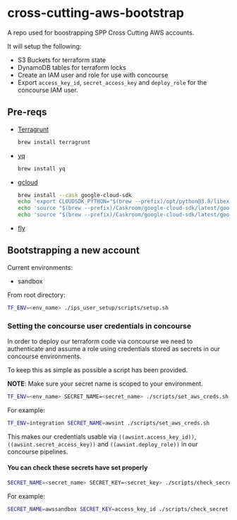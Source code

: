 # cross-cutting-aws-bootstrap

A repo used for boostrapping SPP Cross Cutting AWS accounts.

It will setup the following:

- S3 Buckets for terraform state
- DynamoDB tables for terraform locks
- Create an IAM user and role for use with concourse
- Export `access_key_id`, `secret_access_key` and `deploy_role` for the concourse IAM user.

## Pre-reqs

- [Terragrunt](https://terragrunt.gruntwork.io/)

    ```sh
    brew install terragrunt
    ```

- [yq](https://github.com/mikefarah/yq)

    ```sh
    brew install yq
    ```

- [gcloud](https://formulae.brew.sh/cask/google-cloud-sdk)

    ```sh
    brew install --cask google-cloud-sdk
    echo 'export CLOUDSDK_PYTHON="$(brew --prefix)/opt/python@3.8/libexec/bin/python"' >> ~/.profile
    echo 'source "$(brew --prefix)/Caskroom/google-cloud-sdk/latest/google-cloud-sdk/path.bash.inc"' >> ~/.profile
    echo 'source "$(brew --prefix)/Caskroom/google-cloud-sdk/latest/google-cloud-sdk/completion.bash.inc"' >> ~/.profile
    ```

- [fly](https://concourse.gcp.onsdigital.uk/api/v1/cli?arch=amd64&platform=darwin)

## Bootstrapping a new account

Current environments:

- sandbox

From root directory:

```sh
TF_ENV=<env_name> ./ips_user_setup/scripts/setup.sh
```

### Setting the concourse user credentials in concourse

In order to deploy our terraform code via concourse we need to authenticate and assume a role using credentials stored
as secrets in our concourse environments.

To keep this as simple as possible a script has been provided.

**NOTE**: Make sure your secret name is scoped to your environment.

```sh
TF_ENV=<env_name> SECRET_NAME=<secret_name> ./scripts/set_aws_creds.sh
```

For example:

```sh
TF_ENV=integration SECRET_NAME=awsint ./scripts/set_aws_creds.sh
```

This makes our credentials usable via `((awsint.access_key_id))`, `((awsint.secret_access_key))` and
`((awsint.deploy_role))` in our concourse pipelines.

#### You can check these secrets have set properly

```sh
SECRET_NAME=<secret_name> SECRET_KEY=<secret_key> ./scripts/check_secret.sh
```

For example:

```sh
SECRET_NAME=awssandbox SECRET_KEY=access_key_id ./scripts/check_secret.sh
```
